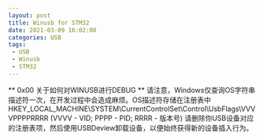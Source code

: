 ```yaml
---
layout: post
title: Winusb for STM32
date: 2021-03-09 16:02:00
categories: USB
tags:
 - USB
 - Winusb
 - STM32
---
```



** 0x00 关于如何对WINUSB进行DEBUG **
请注意，Windows仅查询OS字符串描述符一次，在开发过程中会造成麻烦。OS描述符存储在注册表中
HKEY_LOCAL_MACHINE\SYSTEM\CurrentControlSet\Control\UsbFlags\VVVVPPPPRRRR
(VVVV - VID; PPPP - PID; RRRR - 版本号)
请删除你USB设备对应的注册表项，然后使用USBDeview卸载设备，以便始终获得新的设备插入行为。



